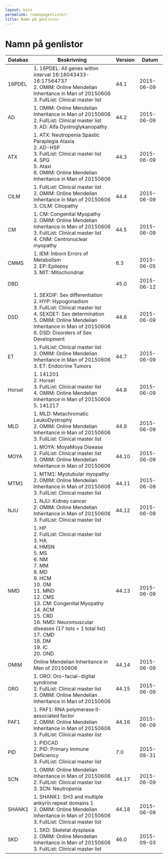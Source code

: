 ```yaml
---
layout: base
permalink: /namnpagenlistor/
title: Namn på genlistor
---
```


# Namn på genlistor

|Databas|Beskrivning|Version|Datum|
|---|---|---|---|
|16PDEL|1. 16PDEL: All genes within interval 16:16043433-16:17564737<br />2. OMIM: Online Mendelian Inheritance in Man of 20150606<br />3. FullList: Clinical master list<br />|44.1|2015-06-09|
|AD|1. OMIM: Online Mendelian Inheritance in Man of 20150606<br />2. FullList: Clinical master list<br />3. AD: Alfa Dystroglykanopathy<br />|44.2|2015-06-09|
|ATX|1. ATX: Neutropenia Spastic Paraplegia Ataxia<br />2. AD-HSP<br />3. FullList: Clinical master list<br />4. SPG<br />5. Ataxi<br />6. OMIM: Online Mendelian Inheritance in Man of 20150606<br />|44.3|2015-06-09|
|CILM|1. FullList: Clinical master list<br />2. OMIM: Online Mendelian Inheritance in Man of 20150606<br />3. CILM: Ciliopathy<br />|44.4|2015-06-09|
|CM|1. CM: Congenital Myopathy<br />2. OMIM: Online Mendelian Inheritance in Man of 20150606<br />3. FullList: Clinical master list<br />4. CNM: Centronuclear myopathy<br />|44.5|2015-06-09|
|CMMS|1. IEM: Inborn Errors of Metabolism<br />2. EP: Epilepsy<br />3. MIT: Mitochondrial<br />|6.3|2015-06-05|
|DBD||45.0|2015-06-12|
|DSD|1. SEXDIF: Sex differentiation<br />2. HYP: Hypogonadism<br />3. FullList: Clinical master list<br />4. SEXDET: Sex determination<br />5. OMIM: Online Mendelian Inheritance in Man of 20150606<br />6. DSD: Disorders of Sex Development<br />|44.6|2015-06-09|
|ET|1. FullList: Clinical master list<br />2. OMIM: Online Mendelian Inheritance in Man of 20150606<br />3. ET: Endocrine Tumors<br />|44.7|2015-06-09|
|Horsel|1. 141201<br />2. Horsel<br />3. FullList: Clinical master list<br />4. OMIM: Online Mendelian Inheritance in Man of 20150606<br />5. 141217<br />|44.8|2015-06-09|
|MLD|1. MLD: Metachromatic LeukoDystrophy<br />2. OMIM: Online Mendelian Inheritance in Man of 20150606<br />3. FullList: Clinical master list<br />|44.9|2015-06-09|
|MOYA|1. MOYA: MoyaMoya Disease<br />2. FullList: Clinical master list<br />3. OMIM: Online Mendelian Inheritance in Man of 20150606<br />|44.10|2015-06-09|
|MTM1|1. MTM1: Myotubular myopathy<br />2. OMIM: Online Mendelian Inheritance in Man of 20150606<br />3. FullList: Clinical master list<br />|44.11|2015-06-09|
|NJU|1. NJU: Kidney cancer<br />2. OMIM: Online Mendelian Inheritance in Man of 20150606<br />3. FullList: Clinical master list<br />|44.12|2015-06-09|
|NMD|1. HP<br />2. FullList: Clinical master list<br />3. HA<br />4. HMSN<br />5. MS<br />6. NM<br />7. MM<br />8. MD<br />9. HCM<br />10. OM<br />11. MND<br />12. CMS<br />13. CM: Congenital Myopathy<br />14. ACM<br />15. CRD<br />16. NMD: Neuromuscular diseases (17 lists + 1 total list)<br />17. CMD<br />18. DM<br />19. IC<br />20. OND<br />|44.13|2015-06-09|
|OMIM|Online Mendelian Inheritance in Man of 20150606|44.14|2015-06-09|
|ORO|1. ORO: Oro-facial-digital syndrome<br />2. FullList: Clinical master list<br />3. OMIM: Online Mendelian Inheritance in Man of 20150606<br />|44.15|2015-06-09|
|PAF1|1. PAF1: RNA polymerase II-associated factor<br />2. OMIM: Online Mendelian Inheritance in Man of 20150606<br />3. FullList: Clinical master list<br />|44.16|2015-06-09|
|PID|1. PIDCAD<br />2. PID: Primary Immune Deficiency<br />3. FullList: Clinical master list<br />|7.0|2015-08-31|
|SCN|1. OMIM: Online Mendelian Inheritance in Man of 20150606<br />2. FullList: Clinical master list<br />3. SCN: Neutropenia<br />|44.17|2015-06-09|
|SHANK1|1. SHANK1: SH3 and multiple ankyrin repeat domains 1<br />2. OMIM: Online Mendelian Inheritance in Man of 20150606<br />3. FullList: Clinical master list<br />|44.18|2015-06-09|
|SKD|1. SKD: Skeletal dysplasia<br />2. OMIM: Online Mendelian Inheritance in Man of 20150606<br />3. FullList: Clinical master list<br />|46.0|2015-09-03|

